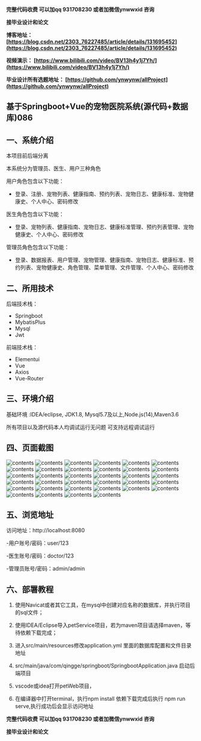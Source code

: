 **完整代码收费  可以加qq 931708230 或者加微信ynwwxid 咨询**

**接毕业设计和论文**

**博客地址：
[https://blog.csdn.net/2303_76227485/article/details/131695452](https://blog.csdn.net/2303_76227485/article/details/131695452)**

**视频演示：
[https://www.bilibili.com/video/BV13h4y1j7Yh/](https://www.bilibili.com/video/BV13h4y1j7Yh/)**

**毕业设计所有选题地址：
[https://github.com/ynwynw/allProject](https://github.com/ynwynw/allProject)**

## 基于Springboot+Vue的宠物医院系统(源代码+数据库)086

## 一、系统介绍

本项目前后端分离

本系统分为管理员、医生、用户三种角色

用户角色包含以下功能：
- 登录、注册、宠物列表、健康指南、预约列表、宠物日志、健康标准、宠物健康史、个人中心、密码修改

医生角色包含以下功能：
- 登录、宠物列表、健康指南、宠物日志、健康标准管理、预约列表管理、宠物健康史、个人中心、密码修改

管理员角色包含以下功能：
- 登录、数据报表、用户管理、宠物管理、健康指南、宠物日志、健康标准、预约列表、宠物健康史、角色管理、菜单管理、文件管理、个人中心、密码修改

## 二、所用技术

后端技术栈：

- Springboot
- MybatisPlus
- Mysql
- Jwt

前端技术栈：

- Elementui
- Vue
- Axios
- Vue-Router



## 三、环境介绍

基础环境 :IDEA/eclipse, JDK1.8, Mysql5.7及以上,Node.js(14),Maven3.6

所有项目以及源代码本人均调试运行无问题 可支持远程调试运行

## 四、页面截图

![contents](./picture/picture1.png)
![contents](./picture/picture2.png)
![contents](./picture/picture3.png)
![contents](./picture/picture4.png)
![contents](./picture/picture5.png)
![contents](./picture/picture6.png)
![contents](./picture/picture7.png)
![contents](./picture/picture8.png)
![contents](./picture/picture9.png)
![contents](./picture/picture10.png)
![contents](./picture/picture11.png)
![contents](./picture/picture12.png)
![contents](./picture/picture13.png)
![contents](./picture/picture14.png)
![contents](./picture/picture15.png)
![contents](./picture/picture16.png)
![contents](./picture/picture17.png)
![contents](./picture/picture18.png)
![contents](./picture/picture19.png)
![contents](./picture/picture20.png)
![contents](./picture/picture21.png)
![contents](./picture/picture22.png)
![contents](./picture/picture23.png)
![contents](./picture/picture24.png)
![contents](./picture/picture25.png)
![contents](./picture/picture26.png)
![contents](./picture/picture27.png)
![contents](./picture/picture28.png)
![contents](./picture/picture29.png)
![contents](./picture/picture30.png)
![contents](./picture/picture31.png)
![contents](./picture/picture32.png)
![contents](./picture/picture33.png)
![contents](./picture/picture34.png)

## 五、浏览地址

访问地址：http://localhost:8080

-用户账号/密码：user/123

-医生账号/密码：doctor/123

-管理员账号/密码：admin/admin

## 六、部署教程

1. 使用Navicat或者其它工具，在mysql中创建对应名称的数据库，并执行项目的sql文件；

2. 使用IDEA/Eclipse导入petService项目，若为maven项目请选择maven，等待依赖下载完成；

3. 进入src/main/resources修改application.yml 里面的数据库配置和文件目录地址

4. src/main/java/com/qingge/springboot/SpringbootApplication.java 启动后端项目

5. vscode或idea打开petWeb项目，

6. 在编译器中打开terminal，执行npm install 依赖下载完成后执行 npm run serve,执行成功后会显示访问地址

**完整代码收费  可以加qq 931708230 或者加微信ynwwxid 咨询**

**接毕业设计和论文**





